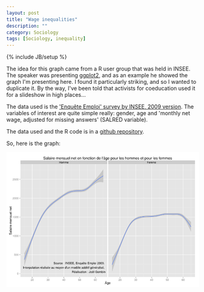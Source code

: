 ```yaml
---
layout: post
title: "Wage inequalities"
description: ""
category: Sociology
tags: [Sociology, inequality]
---
```

{% include JB/setup %}

The idea for this graph came from a R user group that was held in INSEE. The speaker was presenting [ggplot2](https://github.com/hadley/ggplot2), and as an example he showed the graph I'm presenting here. I found it particularly striking, and so I wanted to duplicate it. By the way, I've been told that activists for coeducation used it for a slideshow in high places...

The data used is the ['Enquête Emploi' survey by INSEE, 2009 version](http://www.insee.fr/fr/themes/detail.asp?ref_id=fd-eec09). The variables of interest are quite simple really: gender, age and 'monthly net wage, adjusted for missing answers' (SALRED variable). 

The data used and the R code is in a [github repository](https://github.com/joelgombin/Inegalites).

So, here is the graph:

![graphique](/assets/graphe_petit.png)

